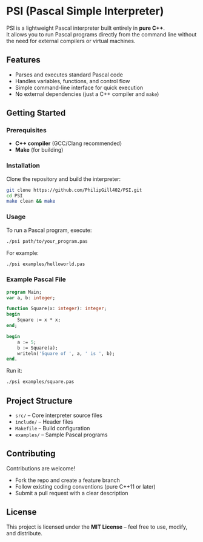 # PSI (Pascal Simple Interpreter)

PSI is a lightweight Pascal interpreter built entirely in **pure C++**.  
It allows you to run Pascal programs directly from the command line without the need for external compilers or virtual machines.

## Features
- Parses and executes standard Pascal code  
- Handles variables, functions, and control flow  
- Simple command-line interface for quick execution  
- No external dependencies (just a C++ compiler and `make`)  

## Getting Started

### Prerequisites
- **C++ compiler** (GCC/Clang recommended)
- **Make** (for building)

### Installation
Clone the repository and build the interpreter:
```bash
git clone https://github.com/PhilipGill402/PSI.git
cd PSI
make clean && make
```

### Usage
To run a Pascal program, execute:
```bash
./psi path/to/your_program.pas
```

For example:
```bash
./psi examples/helloworld.pas
```

### Example Pascal File
```pascal
program Main;
var a, b: integer;

function Square(x: integer): integer;
begin
    Square := x * x;
end;

begin
    a := 5;
    b := Square(a);
    writeln('Square of ', a, ' is ', b);
end.
```

Run it:
```bash
./psi examples/square.pas
```

## Project Structure
- `src/` – Core interpreter source files  
- `include/` – Header files  
- `Makefile` – Build configuration  
- `examples/` – Sample Pascal programs  

## Contributing
Contributions are welcome!  
- Fork the repo and create a feature branch  
- Follow existing coding conventions (pure C++11 or later)  
- Submit a pull request with a clear description

## License
This project is licensed under the **MIT License** – feel free to use, modify, and distribute.
